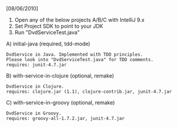[08/06/2010]


1. Open any of the below projects A/B/C with IntelliJ 9.x
2. Set Project SDK to point to your JDK
3. Run "DvdServiceTest.java"



A) initial-java (required, tdd-mode)

	DvdService in Java. Implemented with TDD principles. 
	Please look into "DvdServiceTest.java" for TDD comments.
	requires: junit-4.7.jar

B) with-service-in-clojure (optional, remake)

	DvdService in Clojure.
	requires: clojure.jar (1.1), clojure-contrib.jar, junit-4.7.jar

C) with-service-in-groovy (optional, remake)

	DvdService in Groovy.
	requires: groovy-all-1.7.2.jar, junit-4.7.jar
